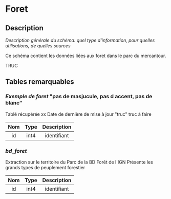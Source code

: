 # Foret
 ## Description
 _Description générale du schéma: quel type d'information, pour quelles utilisations, de quelles sources_

 Ce schéma contient les données liées aux foret dans le parc du mercantour. 

TRUC

 ## Tables remarquables



### _Exemple de foret_ "pas de masjucule, pas d accent, pas de blanc"

Tablé récupérée xx
Date de dernière de mise à jour
"truc" truc à faire 

|Nom|Type|Description|
|:--:|:--:|:--:|
|id|int4|identifiant|

### _bd_foret_

Extraction sur le territoire du Parc de la BD Forêt de l'IGN
Présente les grands types de peuplement forestier

|Nom|Type|Description|
|:--:|:--:|:--:|
|id|int4|identifiant|
